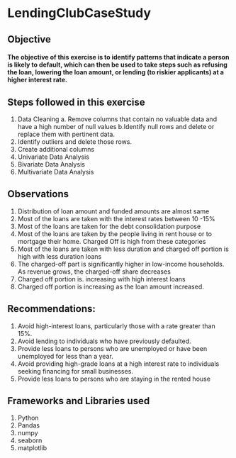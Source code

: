# LendingClubCaseStudy

## Objective
#### The objective of this exercise is to identify patterns that indicate a person is likely to default, which can then be used to take  steps such as refusing the loan, lowering the loan amount, or lending (to riskier applicants) at a higher interest rate.

## Steps followed in this exercise
1. Data Cleaning
    a. Remove columns that contain no valuable data and have a high number of null values
    b.Identify null rows and delete or replace them with pertinent data. 
2. Identify outliers and delete those rows.
3. Create additional columns
4. Univariate Data Analysis
5. Bivariate Data Analysis
6. Multivariate Data Analysis

## Observations
1. Distribution of  loan amount and funded amounts are almost same
2. Most of the loans are taken with the interest rates between 10 -15%
3. Most of the loans are taken for the debt consolidation purpose
4. Most of the loans are taken by the people living in rent house or to mortgage  their home. Charged Off is high from these categories
5. Most of the loans are taken with less duration and charged off portion is high with less duration loans
6. The charged-off part is significantly higher in low-income households. As revenue grows, the charged-off share decreases
7. Charged off portion is. increasing with high interest loans
8. Charged off portion is increasing as the loan amount increased.

## Recommendations:
1. Avoid high-interest loans, particularly those with a rate greater than 15%.
2. Avoid lending to individuals who have previously defaulted.
3. Provide less loans to persons who are unemployed or have been unemployed for less than a year.
4. Avoid providing high-grade loans at a high interest rate to individuals seeking financing for small businesses. 
5. Provide less loans to persons who are staying in the rented house

## Frameworks and Libraries used
1. Python
2. Pandas
3. numpy
4. seaborn
5. matplotlib
